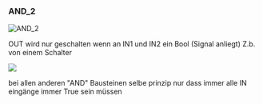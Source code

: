 ### AND\_2

![AND_2](https://user-images.githubusercontent.com/116869307/214143461-f2104d1b-a147-4a9f-a118-f527fc245b5f.png)

OUT wird nur geschalten wenn an IN1 und IN2 ein Bool (Signal anliegt) Z.b. von einem Schalter

![](https://user-images.githubusercontent.com/113907580/227966597-94049ae9-429e-49d8-93ca-b46b31b27550.png)

bei allen anderen "AND" Bausteinen selbe prinzip nur dass immer alle IN eingänge immer True sein müssen
